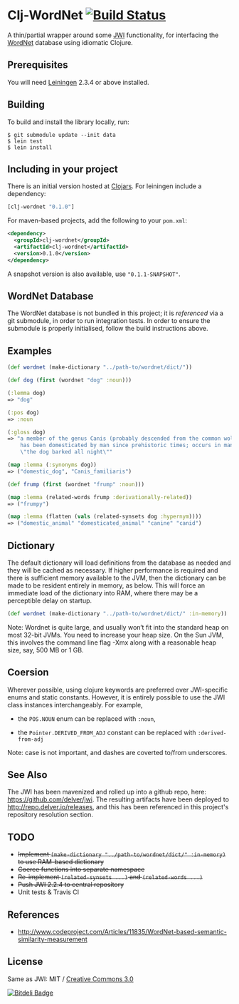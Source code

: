 # Clj-WordNet [![Build Status](https://secure.travis-ci.org/delver/clj-wordnet.png)](http://travis-ci.org/delver/clj-wordnet)

A thin/partial wrapper around some [JWI](http://projects.csail.mit.edu/jwi/) 
functionality, for interfacing the [WordNet](http://wordnet.princeton.edu/) 
database using idiomatic Clojure.

## Prerequisites

You will need [Leiningen](https://github.com/technomancy/leiningen) 
2.3.4 or above installed.

## Building

To build and install the library locally, run:

    $ git submodule update --init data
    $ lein test
    $ lein install

## Including in your project

There is an initial version hosted at [Clojars](https://clojars.org/clj-wordnet/clj-wordnet).
For leiningen include a dependency:

```clojure
[clj-wordnet "0.1.0"]
```
    
For maven-based projects, add the following to your `pom.xml`:

```xml
<dependency>
  <groupId>clj-wordnet</groupId>
  <artifactId>clj-wordnet</artifactId>
  <version>0.1.0</version>
</dependency>
```

A snapshot version is also available, use ```"0.1.1-SNAPSHOT"```.

## WordNet Database

The WordNet database is not bundled in this project; it is _referenced_ 
via a git submodule, in order to run integration tests. In order to
ensure the submodule is properly initialised, follow the build 
instructions above.

## Examples

```clojure
(def wordnet (make-dictionary "../path-to/wordnet/dict/"))

(def dog (first (wordnet "dog" :noun)))

(:lemma dog)
=> "dog"

(:pos dog)
=> :noun

(:gloss dog)
=> "a member of the genus Canis (probably descended from the common wolf) that
    has been domesticated by man since prehistoric times; occurs in many breeds; 
    \"the dog barked all night\""   

(map :lemma (:synonyms dog))
=> ("domestic_dog", "Canis_familiaris")

(def frump (first (wordnet "frump" :noun)))

(map :lemma (related-words frump :derivationally-related))
=> ("frumpy")

(map :lemma (flatten (vals (related-synsets dog :hypernym))))
=> ("domestic_animal" "domesticated_animal" "canine" "canid")
```

## Dictionary

The default dictionary will load definitions from the database as needed
and they will be cached as necessary. If higher performance is required
and there is sufficient memory available to the JVM, then the dictionary 
can be made to be resident entirely in memory, as below. This will force 
an immediate load of the dictionary into RAM, where there may be a 
perceptible delay on startup. 

```clojure
(def wordnet (make-dictionary "../path-to/wordnet/dict/" :in-memory))
```

Note: Wordnet is quite large, and usually won’t fit into the standard heap on most
32-bit JVMs. You need to increase your heap size. On the Sun JVM, this involves 
the command line flag -Xmx along with a reasonable heap size, say, 500 MB or 1 GB.

## Coersion

Wherever possible, using clojure keywords are preferred over JWI-specific enums and
static constants. However, it is entirely possible to use the JWI class instances
interchangeably. For example, 

* the ```POS.NOUN``` enum can be replaced with ```:noun```,

* the ```Pointer.DERIVED_FROM_ADJ``` constant can be replaced with ```:derived-from-adj```

Note: case is not important, and dashes are coverted to/from underscores.

## See Also

The JWI has been mavenized and rolled up into a github repo, here: https://github.com/delver/jwi.
The resulting artifacts have been deployed to http://repo.delver.io/releases, and this has been 
referenced in this project's repository resolution section.

## TODO

* ~~Implement ```(make-dictionary "../path-to/wordnet/dict/" :in-memory)``` to use
  RAM-based dictionary~~
* ~~Coerce functions into separate namespace~~
* ~~Re-implement ```(related-synsets ...)``` and ```(related-words ...)```~~
* ~~Push JWI 2.2.4 to central repository~~
* Unit tests & Travis CI

## References

* http://www.codeproject.com/Articles/11835/WordNet-based-semantic-similarity-measurement

## License

Same as JWI: MIT / [Creative Commons 3.0](http://creativecommons.org/licenses/by/3.0/legalcode)


[![Bitdeli Badge](https://d2weczhvl823v0.cloudfront.net/delver/clj-wordnet/trend.png)](https://bitdeli.com/free "Bitdeli Badge")

